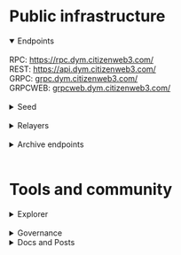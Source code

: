 # Public infrastructure 

<details open>
  <summary>Endpoints</summary>
  <br>
  RPC: <a href="https://rpc.dym.citizenweb3.com/">https://rpc.dym.citizenweb3.com/</a><br>
  REST: <a href="https://api.dym.citizenweb3.com/">https://api.dym.citizenweb3.com/</a><br>
  GRPC: <a href="grpc.dym.citizenweb3.com/">grpc.dym.citizenweb3.com/</a><br>
  GRPCWEB: <a href="grpcweb.dym.citizenweb3.com/">grpcweb.dym.citizenweb3.com/</a>
</details>
<br>
<details>
  <summary>Seed</summary>
8679333e027be05116c388c040d7c45ca1aeeeeb@mainnet.seednode.citizenweb3.com:14656
</details>
<br>
<details>
  <summary>Relayers</summary>
</details>
<br>
<details>
  <summary>Archive endpoints</summary>
  RPC: <br>
  API: <br>
  GRPC: <br>
</details>
<br>

# Tools and community

<details>
  <summary>Explorer</summary>
  <a href="https://validatorinfo.com/networks">Validator Info</a><br>
</details>
<br>
<details>
  <summary>Governance</summary>
  <a href="https://dymension.explorers.guru/proposals">Voting History</a><br>
</details>
<details>
  <summary>Docs and Posts</summary>
  <a href=""></a><br>
</details>

